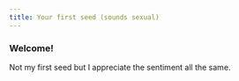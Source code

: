 ```yaml
---
title: Your first seed (sounds sexual)
---
```


### Welcome!

Not my first seed but I appreciate the sentiment all the same. 

